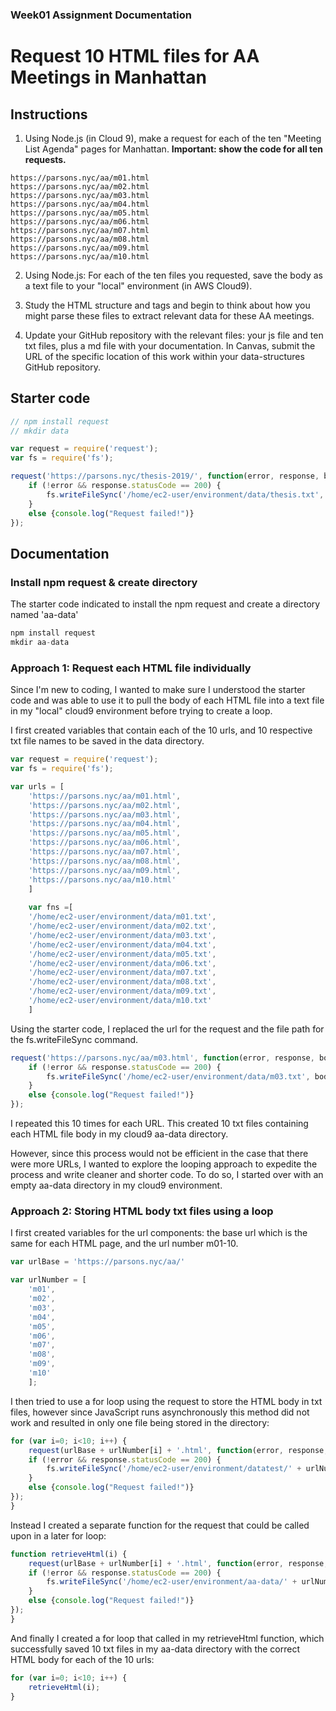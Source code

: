 ### Week01 Assignment Documentation
# Request 10 HTML files for AA Meetings in Manhattan 

Instructions
------
1. Using Node.js (in Cloud 9), make a request for each of the ten "Meeting List Agenda" pages for Manhattan. **Important: show the code for all ten requests.**
```
https://parsons.nyc/aa/m01.html  
https://parsons.nyc/aa/m02.html  
https://parsons.nyc/aa/m03.html  
https://parsons.nyc/aa/m04.html  
https://parsons.nyc/aa/m05.html  
https://parsons.nyc/aa/m06.html  
https://parsons.nyc/aa/m07.html  
https://parsons.nyc/aa/m08.html  
https://parsons.nyc/aa/m09.html  
https://parsons.nyc/aa/m10.html
```

2. Using Node.js: For each of the ten files you requested, save the body as a text file to your "local" environment (in AWS Cloud9).

3. Study the HTML structure and tags and begin to think about how you might parse these files to extract relevant data for these AA meetings.

4. Update your GitHub repository with the relevant files: your js file and ten txt files, plus a md file with your documentation. In Canvas, submit the URL of the specific location of this work within your data-structures GitHub repository.

## Starter code

```javascript
// npm install request
// mkdir data

var request = require('request');
var fs = require('fs');

request('https://parsons.nyc/thesis-2019/', function(error, response, body){
    if (!error && response.statusCode == 200) {
        fs.writeFileSync('/home/ec2-user/environment/data/thesis.txt', body);
    }
    else {console.log("Request failed!")}
});
```
Documentation
------
### Install npm request & create directory  
The starter code indicated to install the npm request and create a directory named 'aa-data'

```javascript
npm install request
mkdir aa-data
```

### Approach 1: Request each HTML file individually 
Since I'm new to coding, I wanted to make sure I understood the starter code and was able to use it to pull the body of each HTML file into a text file in my "local" cloud9 environment before trying to create a loop. 

I first created variables that contain each of the 10 urls, and 10 respective txt file names to be saved in the data directory. 
 
```javascript
var request = require('request');
var fs = require('fs');

var urls = [
    'https://parsons.nyc/aa/m01.html',  
    'https://parsons.nyc/aa/m02.html',  
    'https://parsons.nyc/aa/m03.html',  
    'https://parsons.nyc/aa/m04.html',  
    'https://parsons.nyc/aa/m05.html',  
    'https://parsons.nyc/aa/m06.html',  
    'https://parsons.nyc/aa/m07.html',  
    'https://parsons.nyc/aa/m08.html',  
    'https://parsons.nyc/aa/m09.html',  
    'https://parsons.nyc/aa/m10.html'
    ]
    
    var fns =[
    '/home/ec2-user/environment/data/m01.txt', 
    '/home/ec2-user/environment/data/m02.txt', 
    '/home/ec2-user/environment/data/m03.txt', 
    '/home/ec2-user/environment/data/m04.txt', 
    '/home/ec2-user/environment/data/m05.txt', 
    '/home/ec2-user/environment/data/m06.txt', 
    '/home/ec2-user/environment/data/m07.txt', 
    '/home/ec2-user/environment/data/m08.txt', 
    '/home/ec2-user/environment/data/m09.txt', 
    '/home/ec2-user/environment/data/m10.txt'
    ]
 ```

Using the starter code, I replaced the url for the request and the file path for the fs.writeFileSync command. 

```javascript
request('https://parsons.nyc/aa/m03.html', function(error, response, body){
    if (!error && response.statusCode == 200) {
        fs.writeFileSync('/home/ec2-user/environment/data/m03.txt', body);
    }
    else {console.log("Request failed!")}
});
```
I repeated this 10 times for each URL. This created 10 txt files containing each HTML file body in my cloud9 aa-data directory. 

However, since this process would not be efficient in the case that there were more URLs, I wanted to explore the looping approach to expedite the process and write cleaner and shorter code. To do so, I started over with an empty aa-data directory in my cloud9 environment.

### Approach 2: Storing HTML body txt files using a loop

I first created variables for the url components: the base url which is the same for each HTML page, and the url number m01-10.

```javascript
var urlBase = 'https://parsons.nyc/aa/'

var urlNumber = [
    'm01',  
    'm02',  
    'm03',  
    'm04',  
    'm05',  
    'm06',  
    'm07',  
    'm08',  
    'm09',  
    'm10'
    ];
```

I then tried to use a for loop using the request to store the HTML body in txt files, however since JavaScript runs asynchronously this method did not work and resulted in only one file being stored in the directory:

```javascript
for (var i=0; i<10; i++) {
    request(urlBase + urlNumber[i] + '.html', function(error, response, body){
    if (!error && response.statusCode == 200) {
        fs.writeFileSync('/home/ec2-user/environment/datatest/' + urlNumber[i] +'.txt', body);
    }
    else {console.log("Request failed!")}
});
}
```

Instead I created a separate function for the request that could be called upon in a later for loop: 

```javascript
function retrieveHtml(i) {
    request(urlBase + urlNumber[i] + '.html', function(error, response, body){
    if (!error && response.statusCode == 200) {
        fs.writeFileSync('/home/ec2-user/environment/aa-data/' + urlNumber[i] +'.txt', body);
    }
    else {console.log("Request failed!")}
});
}
```

And finally I created a for loop that called in my retrieveHtml function, which successfully saved 10 txt files in my aa-data directory with the correct HTML body for each of the 10 urls:

```javascript
for (var i=0; i<10; i++) {
    retrieveHtml(i);
}

```
